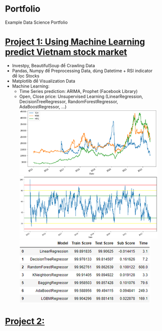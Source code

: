 # Portfolio
Example Data Science Portfolio

# [Project 1: Using Machine Learning predict Vietnam stock market](https://github.com/anhkhoa134/portfolio/blob/main/Project_1/README.md)
* Investpy, BeautifulSoup để Crawling Data
* Pandas, Numpy để Preprocessing Data, dùng Datetime + RSI indicator để lọc Stocks
* Matplotlib để Visualization Data
* Machine Learning:
  * Time Series prediction: ARIMA, Prophet (Facebook Library)
  * Open, Close price: Unsupervised Learning (LinearRegression, DecisionTreeRegressor, RandomForestRegressor, AdaBoostRegressor, ...)
![group Stocks price chart](https://raw.githubusercontent.com/anhkhoa134/portfolio/main/images/2022-06-25_000219.png)
![RSI chart](https://raw.githubusercontent.com/anhkhoa134/portfolio/main/images/2022-06-25_000339.png)
![Unsupervised Learning table](https://raw.githubusercontent.com/anhkhoa134/portfolio/main/images/2022-06-25_123233.png)

# [Project 2:](https://www.example.com)
